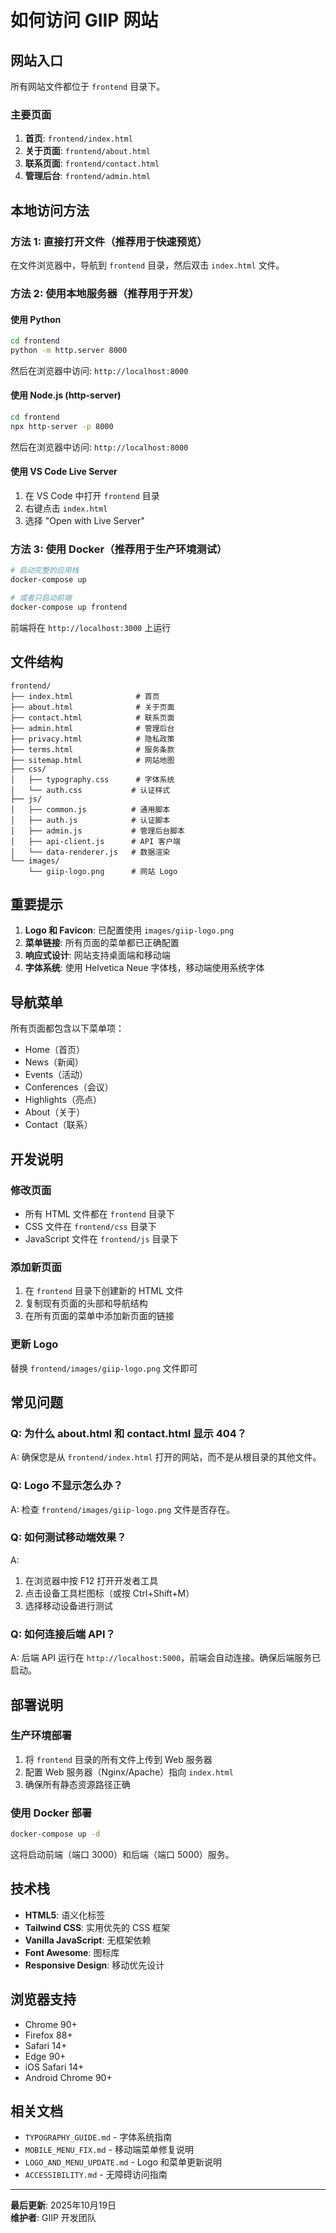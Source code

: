 # 如何访问 GIIP 网站

## 网站入口

所有网站文件都位于 `frontend` 目录下。

### 主要页面

1. **首页**: `frontend/index.html`
2. **关于页面**: `frontend/about.html`
3. **联系页面**: `frontend/contact.html`
4. **管理后台**: `frontend/admin.html`

## 本地访问方法

### 方法 1: 直接打开文件（推荐用于快速预览）

在文件浏览器中，导航到 `frontend` 目录，然后双击 `index.html` 文件。

### 方法 2: 使用本地服务器（推荐用于开发）

#### 使用 Python
```bash
cd frontend
python -m http.server 8000
```
然后在浏览器中访问: `http://localhost:8000`

#### 使用 Node.js (http-server)
```bash
cd frontend
npx http-server -p 8000
```
然后在浏览器中访问: `http://localhost:8000`

#### 使用 VS Code Live Server
1. 在 VS Code 中打开 `frontend` 目录
2. 右键点击 `index.html`
3. 选择 "Open with Live Server"

### 方法 3: 使用 Docker（推荐用于生产环境测试）

```bash
# 启动完整的应用栈
docker-compose up

# 或者只启动前端
docker-compose up frontend
```

前端将在 `http://localhost:3000` 上运行

## 文件结构

```
frontend/
├── index.html              # 首页
├── about.html              # 关于页面
├── contact.html            # 联系页面
├── admin.html              # 管理后台
├── privacy.html            # 隐私政策
├── terms.html              # 服务条款
├── sitemap.html            # 网站地图
├── css/
│   ├── typography.css      # 字体系统
│   └── auth.css           # 认证样式
├── js/
│   ├── common.js          # 通用脚本
│   ├── auth.js            # 认证脚本
│   ├── admin.js           # 管理后台脚本
│   ├── api-client.js      # API 客户端
│   └── data-renderer.js   # 数据渲染
└── images/
    └── giip-logo.png      # 网站 Logo

```

## 重要提示

1. **Logo 和 Favicon**: 已配置使用 `images/giip-logo.png`
2. **菜单链接**: 所有页面的菜单都已正确配置
3. **响应式设计**: 网站支持桌面端和移动端
4. **字体系统**: 使用 Helvetica Neue 字体栈，移动端使用系统字体

## 导航菜单

所有页面都包含以下菜单项：
- Home（首页）
- News（新闻）
- Events（活动）
- Conferences（会议）
- Highlights（亮点）
- About（关于）
- Contact（联系）

## 开发说明

### 修改页面
- 所有 HTML 文件都在 `frontend` 目录下
- CSS 文件在 `frontend/css` 目录下
- JavaScript 文件在 `frontend/js` 目录下

### 添加新页面
1. 在 `frontend` 目录下创建新的 HTML 文件
2. 复制现有页面的头部和导航结构
3. 在所有页面的菜单中添加新页面的链接

### 更新 Logo
替换 `frontend/images/giip-logo.png` 文件即可

## 常见问题

### Q: 为什么 about.html 和 contact.html 显示 404？
A: 确保您是从 `frontend/index.html` 打开的网站，而不是从根目录的其他文件。

### Q: Logo 不显示怎么办？
A: 检查 `frontend/images/giip-logo.png` 文件是否存在。

### Q: 如何测试移动端效果？
A: 
1. 在浏览器中按 F12 打开开发者工具
2. 点击设备工具栏图标（或按 Ctrl+Shift+M）
3. 选择移动设备进行测试

### Q: 如何连接后端 API？
A: 后端 API 运行在 `http://localhost:5000`，前端会自动连接。确保后端服务已启动。

## 部署说明

### 生产环境部署
1. 将 `frontend` 目录的所有文件上传到 Web 服务器
2. 配置 Web 服务器（Nginx/Apache）指向 `index.html`
3. 确保所有静态资源路径正确

### 使用 Docker 部署
```bash
docker-compose up -d
```

这将启动前端（端口 3000）和后端（端口 5000）服务。

## 技术栈

- **HTML5**: 语义化标签
- **Tailwind CSS**: 实用优先的 CSS 框架
- **Vanilla JavaScript**: 无框架依赖
- **Font Awesome**: 图标库
- **Responsive Design**: 移动优先设计

## 浏览器支持

- Chrome 90+
- Firefox 88+
- Safari 14+
- Edge 90+
- iOS Safari 14+
- Android Chrome 90+

## 相关文档

- `TYPOGRAPHY_GUIDE.md` - 字体系统指南
- `MOBILE_MENU_FIX.md` - 移动端菜单修复说明
- `LOGO_AND_MENU_UPDATE.md` - Logo 和菜单更新说明
- `ACCESSIBILITY.md` - 无障碍访问指南

---

**最后更新**: 2025年10月19日  
**维护者**: GIIP 开发团队

